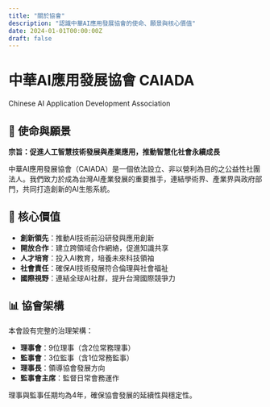 ```yaml
---
title: "關於協會"
description: "認識中華AI應用發展協會的使命、願景與核心價值"
date: 2024-01-01T00:00:00Z
draft: false
---
```


# 中華AI應用發展協會 CAIADA

Chinese AI Application Development Association

## 🎯 使命與願景

**宗旨：促進人工智慧技術發展與產業應用，推動智慧化社會永續成長**

中華AI應用發展協會（CAIADA）是一個依法設立、非以營利為目的之公益性社團法人。我們致力於成為台灣AI產業發展的重要推手，連結學術界、產業界與政府部門，共同打造創新的AI生態系統。

## 🌟 核心價值

- **創新領先**：推動AI技術前沿研發與應用創新
- **開放合作**：建立跨領域合作網絡，促進知識共享
- **人才培育**：投入AI教育，培養未來科技領袖
- **社會責任**：確保AI技術發展符合倫理與社會福祉
- **國際視野**：連結全球AI社群，提升台灣國際競爭力

## 📊 協會架構

本會設有完整的治理架構：
- **理事會**：9位理事（含2位常務理事）
- **監事會**：3位監事（含1位常務監事）
- **理事長**：領導協會發展方向
- **監事會主席**：監督日常會務運作

理事與監事任期均為4年，確保協會發展的延續性與穩定性。